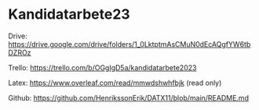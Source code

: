 # Kandidatarbete23

Drive: https://drive.google.com/drive/folders/1_0LktptmAsCMuN0dEcAQgfYW6tbDZROz

Trello: https://trello.com/b/OGgIgD5a/kandidatarbete2023

Latex: https://www.overleaf.com/read/mmwdshwhfbjk (read only)

Github: https://github.com/HenrikssonErik/DATX11/blob/main/README.md

